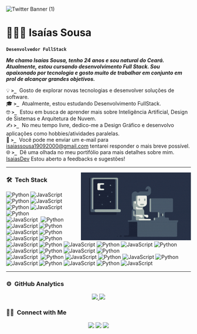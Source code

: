 ![Twitter Banner (1)](https://www.canva.com/design/DAGeU0XIX2U/c5I5fA1NFvufmq4ko2xEdg/view?utm_content=DAGeU0XIX2U&utm_campaign=designshare&utm_medium=link2&utm_source=uniquelinks&utlId=ha56cdc69ab)

# 👨🏻‍💻 Isaías Sousa

**`Desenvolvedor FullStack`**

***Me chamo Isaías Sousa, tenho 24 anos e sou natural do Ceará. Atualmente, estou cursando desenvolvimento Full Stack. Sou apaixonado por tecnologia e gosto muito de trabalhar em conjunto em prol de alcançar grandes objetivos.***

💡 **`>_`** &nbsp;Gosto de explorar novas tecnologias e desenvolver soluções de software.\
🎓 **`>_`** &nbsp;Atualmente, estou estudando Desenvolvimento FullStack.\
🤓 **`>_`** &nbsp;Estou em busca de aprender mais sobre Inteligência Artificial, Design de Sistemas e Arquitetura de Nuvem.\
✍️ **`>_`** &nbsp;No meu tempo livre, dedico-me a Design Gráfico e desenvolvo aplicações como hobbies/atividades paralelas.\
📧 **`>_`** &nbsp;Você pode me enviar um e-mail para isaiassousa19092000@gmail.com tentarei responder o mais breve possível.\
🌐 **`>_`** &nbsp;Dê uma olhada no meu portifólio para mais detalhes sobre mim. [IsaiasDev](https://site-meu-portifolio.vercel.app/) Estou aberto a feedbacks e sugestões!

---

<img alt="Night Coding" src="https://raw.githubusercontent.com/AVS1508/AVS1508/master/assets/Night-Coding.gif" align="right"/>

### 🛠 &nbsp;Tech Stack

![Python](https://img.shields.io/badge/-Python-000000?style=flat&logo=python&logoColor=7FFF00)
![JavaScript](https://img.shields.io/badge/-javascript-000000?style=flat&logo=javascript&logoColor=7FFF00)
![Python](https://img.shields.io/badge/-Python-000000?style=flat&logo=python&logoColor=7FFF00)
![JavaScript](https://img.shields.io/badge/-javascript-000000?style=flat&logo=javascript&logoColor=00FFA3)
![Python](https://img.shields.io/badge/-Python-000000?style=flat&logo=python&logoColor=00FFA3)
![JavaScript](https://img.shields.io/badge/-javascript-000000?style=flat&logo=javascript&logoColor=00FFA3)
![Python](https://img.shields.io/badge/-Python-000000?style=flat&logo=python&logoColor=00FFA3)\
![JavaScript](https://img.shields.io/badge/-javascript-000000?style=flat&logo=javascript&logoColor=00FFA3)&nbsp;
![Python](https://img.shields.io/badge/-Python-000000?style=flat&logo=python&logoColor=00FFA3)
![JavaScript](https://img.shields.io/badge/-javascript-000000?style=flat&logo=javascript&logoColor=00FFA3)
![Python](https://img.shields.io/badge/-Python-000000?style=flat&logo=python&logoColor=00FFA3)
![JavaScript](https://img.shields.io/badge/-javascript-000000?style=flat&logo=javascript&logoColor=00FFA3)
![Python](https://img.shields.io/badge/-Python-000000?style=flat&logo=python&logoColor=00FFA3)
![JavaScript](https://img.shields.io/badge/-javascript-000000?style=flat&logo=javascript&logoColor=00FFA3)
![Python](https://img.shields.io/badge/-Python-000000?style=flat&logo=python&logoColor=00FFA3)
![JavaScript](https://img.shields.io/badge/-javascript-000000?style=flat&logo=javascript&logoColor=00FFA3)
![Python](https://img.shields.io/badge/-Python-000000?style=flat&logo=python&logoColor=00FFA3)
![JavaScript](https://img.shields.io/badge/-javascript-000000?style=flat&logo=javascript&logoColor=00FFA3)
![Python](https://img.shields.io/badge/-Python-000000?style=flat&logo=python&logoColor=00FFA3)
![JavaScript](https://img.shields.io/badge/-javascript-000000?style=flat&logo=javascript&logoColor=00FFA3)
![Python](https://img.shields.io/badge/-Python-000000?style=flat&logo=python&logoColor=00FFA3)
![JavaScript](https://img.shields.io/badge/-javascript-000000?style=flat&logo=javascript&logoColor=00FFA3)
![Python](https://img.shields.io/badge/-Python-000000?style=flat&logo=python&logoColor=00FFA3)
![JavaScript](https://img.shields.io/badge/-javascript-000000?style=flat&logo=javascript&logoColor=00FFA3)
![Python](https://img.shields.io/badge/-Python-000000?style=flat&logo=python&logoColor=00FFA3)\
![JavaScript](https://img.shields.io/badge/-javascript-000000?style=flat&logo=javascript&logoColor=00FFA3)&nbsp;
![Python](https://img.shields.io/badge/-Python-000000?style=flat&logo=python&logoColor=00FFA3)
![JavaScript](https://img.shields.io/badge/-javascript-000000?style=flat&logo=javascript&logoColor=00FFA3)
![Python](https://img.shields.io/badge/-Python-000000?style=flat&logo=python&logoColor=00FFA3)
![JavaScript](https://img.shields.io/badge/-javascript-000000?style=flat&logo=javascript&logoColor=00FFA3)
![Python](https://img.shields.io/badge/-Python-000000?style=flat&logo=python&logoColor=00FFA3)
![JavaScript](https://img.shields.io/badge/-javascript-000000?style=flat&logo=javascript&logoColor=00FFA3)
![Python](https://img.shields.io/badge/-Python-000000?style=flat&logo=python&logoColor=00FFA3)
![JavaScript](https://img.shields.io/badge/-javascript-000000?style=flat&logo=javascript&logoColor=00FFA3)
![Python](https://img.shields.io/badge/-Python-000000?style=flat&logo=python&logoColor=00FFA3)
![JavaScript](https://img.shields.io/badge/-javascript-000000?style=flat&logo=javascript&logoColor=00FFA3)

---


### ⚙️ &nbsp;GitHub Analytics

<p align="center">
<a href="https://github.com/AVS1508">
  <img height="180em" src="https://github-readme-stats-eight-theta.vercel.app/api?username=AVS1508&show_icons=true&theme=chartreuse-dark&include_all_commits=true&count_private=true"/>
  <img height="180em" src="https://github-readme-stats-eight-theta.vercel.app/api/top-langs/?username=AVS1508&layout=compact&langs_count=8&theme=chartreuse-dark"/>
</a>
</p>

### 🤝🏻 &nbsp;Connect with Me

<p align="center">
<a href="https://www.adityavsingh.com"><img src="https://img.shields.io/badge/Instagram-%23E4405F.svg?style=for-the-badge&logo=Instagram&logoColor=white"/></a>
<a href="https://linkedin.com/in/AVS1508"><img src="https://img.shields.io/badge/linkedin-%230077B5.svg?style=for-the-badge&logo=linkedin&logoColor=white"/></a>
<a href="mailto:avsingh@umass.edu"><img src="https://img.shields.io/badge/YouTube-%23FF0000.svg?style=for-the-badge&logo=YouTube&logoColor=white"/></a>
</p>
